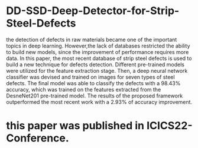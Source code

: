 # DD-SSD-Deep-Detector-for-Strip-Steel-Defects
the detection of defects in raw materials  became one of the important topics in deep learning. However,the  lack of databases restricted the ability to build
new models, since  the improvement of performance requires more data. In this  paper, the most recent database of strip steel defects is used to build a new 
technique for defects detection. Different pre-trained  models were utilized for the feature extraction stage. Then, a deep  neural network classifier was devised
and trained on images for  seven types of steel defects. The final model was able to classify the  defects with a 98.43% accuracy, which was trained on the features
extracted from the DesneNet201 pre-trained model. The results of  the proposed framework outperformed the most recent work with  a 2.93% of accuracy improvement.
# this paper was published in ICICS22-Conference.
